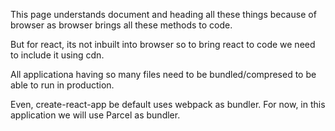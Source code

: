 This page understands document and heading all these things because of browser as browser brings all these methods to code.

But for react, its not inbuilt into browser so to bring react to code we need to include it using cdn.

All applicationa having so many files need to be bundled/compresed to be able to run in production.

Even, create-react-app be default uses webpack as bundler. For now, in this application we will use Parcel as bundler.
